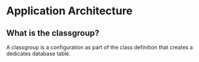 # Application Architecture

## What is the classgroup?

A classgroup is a configuration as part of the class definition that creates a dedicates database table. 